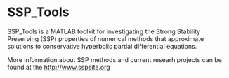 SSP_Tools
=========

SSP_Tools is a MATLAB toolkit for investigating the Strong Stability Preserving (SSP) properties of numerical methods that
approximate solutions to conservative hyperbolic partial differential equations. 

More information about SSP methods and current researh projects can be found at the http://www.sspsite.org


